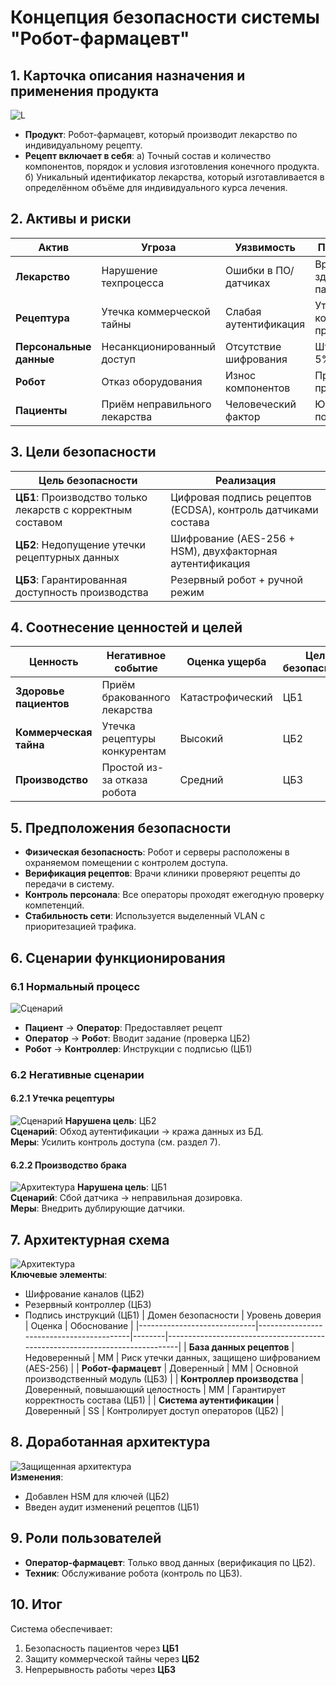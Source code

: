 # Концепция безопасности системы "Робот-фармацевт"

## 1. Карточка описания назначения и применения продукта
![L](diagrams/M37.PNG)
- **Продукт**: Робот-фармацевт, который производит лекарство по индивидуальному рецепту.
- **Рецепт включает в себя**:
  а) Точный состав и количество компонентов, порядок и условия изготовления конечного продукта.  
  б) Уникальный идентификатор лекарства, который изготавливается в определённом объёме для индивидуального курса лечения.

## 2. Активы и риски
| Актив               | Угроза                                    | Уязвимость               | Последствие                 |
|---------------------|-------------------------------------------|--------------------------|-----------------------------|
| **Лекарство**       | Нарушение техпроцесса                    | Ошибки в ПО/датчиках     | Вред здоровью пациентов     |
| **Рецептура**       | Утечка коммерческой тайны                | Слабая аутентификация    | Утрата конкурентного преимущества |
| **Персональные данные** | Несанкционированный доступ          | Отсутствие шифрования    | Штрафы до 5% оборота        |
| **Робот**           | Отказ оборудования                       | Износ компонентов        | Простой производства        |
| **Пациенты**        | Приём неправильного лекарства            | Человеческий фактор      | Юридические последствия     |

<!-- DELETE: Удалена обобщенная таблица "Принципы безопасности" -->
<!-- ADD: Новая таблица целей безопасности -->
## 3. Цели безопасности
| Цель безопасности                                                                               | Реализация                                                                 |
|--------------------------------------------------------------------------------------------------|----------------------------------------------------------------------------|
| **ЦБ1**: Производство только лекарств с корректным составом                                     | Цифровая подпись рецептов (ECDSA), контроль датчиками состава             |
| **ЦБ2**: Недопущение утечки рецептурных данных                                                  | Шифрование (AES-256 + HSM), двухфакторная аутентификация                  |
| **ЦБ3**: Гарантированная доступность производства                                               | Резервный робот + ручной режим                                            |

<!-- ADD: Новая таблица соотнесения ценностей -->
## 4. Соотнесение ценностей и целей
| Ценность               | Негативное событие                          | Оценка ущерба       | Цель безопасности |
|------------------------|---------------------------------------------|---------------------|-------------------|
| **Здоровье пациентов** | Приём бракованного лекарства                | Катастрофический    | ЦБ1              |
| **Коммерческая тайна** | Утечка рецептуры конкурентам               | Высокий            | ЦБ2              |
| **Производство**       | Простой из-за отказа робота                 | Средний            | ЦБ3              |

<!-- DELETE: Удалены общие предположения -->
<!-- ADD: Конкретные предположения -->
## 5. Предположения безопасности
- **Физическая безопасность**: Робот и серверы расположены в охраняемом помещении с контролем доступа.
- **Верификация рецептов**: Врачи клиники проверяют рецепты до передачи в систему.
- **Контроль персонала**: Все операторы проходят ежегодную проверку компетенций.
- **Стабильность сети**: Используется выделенный VLAN с приоритезацией трафика.

## 6. Сценарии функционирования
### 6.1 Нормальный процесс
![Сценарий](diagrams/m31.PNG)
- **Пациент** → **Оператор**: Предоставляет рецепт  
- **Оператор** → **Робот**: Вводит задание (проверка ЦБ2)  
- **Робот** → **Контроллер**: Инструкции с подписью (ЦБ1)  

### 6.2 Негативные сценарии
#### 6.2.1 Утечка рецептуры
![Сценарий](diagrams/2904.PNG)
**Нарушена цель**: ЦБ2  
**Сценарий**: Обход аутентификации → кража данных из БД.  
**Меры**: Усилить контроль доступа (см. раздел 7).

#### 6.2.2 Производство брака
![Архитектура](diagrams/3004.PNG)
**Нарушена цель**: ЦБ1  
**Сценарий**: Сбой датчика → неправильная дозировка.  
**Меры**: Внедрить дублирующие датчики.

## 7. Архитектурная схема
![Архитектура](diagrams/m34.PNG)  
**Ключевые элементы**:  
- Шифрование каналов (ЦБ2)  
- Резервный контроллер (ЦБ3)  
- Подпись инструкций (ЦБ1)
| Домен безопасности          | Уровень доверия                          | Оценка | Обоснование                                                                 |
|-----------------------------|------------------------------------------|--------|-----------------------------------------------------------------------------|
| **База данных рецептов**    | Недоверенный                             | MM     | Риск утечки данных, защищено шифрованием (AES-256)                          |
| **Робот-фармацевт**        | Доверенный                               | MM     | Основной производственный модуль (ЦБ3)                                      |
| **Контроллер производства** | Доверенный, повышающий целостность       | MM     | Гарантирует корректность состава (ЦБ1)                                      |
| **Система аутентификации**  | Доверенный                               | SS     | Контролирует доступ операторов (ЦБ2)                                        |

## 8. Доработанная архитектура
![Защищенная архитектура](diagrams/m35.PNG)  
**Изменения**:  
- Добавлен HSM для ключей (ЦБ2)  
- Введен аудит изменений рецептов (ЦБ1)  

## 9. Роли пользователей
- **Оператор-фармацевт**: Только ввод данных (верификация по ЦБ2).  
- **Техник**: Обслуживание робота (контроль по ЦБ3).  

## 10. Итог
Система обеспечивает:  
1. Безопасность пациентов через **ЦБ1**  
2. Защиту коммерческой тайны через **ЦБ2**  
3. Непрерывность работы через **ЦБ3**  
